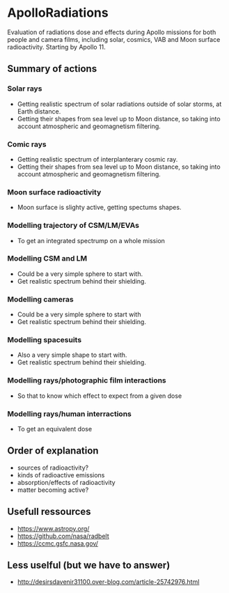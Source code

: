 # ApolloRadiations
Evaluation of radiations dose and effects during Apollo missions for both people and camera films, including solar, cosmics, VAB and Moon surface radioactivity.
Starting by Apollo 11.

## Summary of actions

### Solar rays
   - Getting realistic spectrum of solar radiations outside of solar storms, at Earth distance.
   - Getting their shapes from sea level up to Moon distance, so taking into account atmospheric and geomagnetism filtering.

### Comic rays
   - Getting realistic spectrum of interplanterary cosmic ray.
   - Getting their shapes from sea level up to Moon distance, so taking into account atmospheric and geomagnetism filtering.

### Moon surface radioactivity
   - Moon surface is slighty active, getting spectums shapes.

### Modelling trajectory of CSM/LM/EVAs
   - To get an integrated spectrump on a whole mission

### Modelling CSM and LM
   - Could be a very simple sphere to start with.
   - Get realistic spectrum behind their shielding.

### Modelling cameras
   - Could be a very simple sphere to start with
   - Get realistic spectrum behind their shielding.

### Modelling spacesuits
   - Also a very simple shape to start with.
   - Get realistic spectrum behind their shielding.

### Modelling rays/photographic film interactions
   - So that to know which effect to expect from a given dose

### Modelling rays/human interractions
   - To get an equivalent dose


## Order of explanation

- sources of radioactivity?
- kinds of radioactive emissions
- absorption/effects of radioactivity
- matter becoming active?



## Usefull ressources

   - https://www.astropy.org/
   - https://github.com/nasa/radbelt
   - https://ccmc.gsfc.nasa.gov/
    
## Less uselful (but we have to answer)
   - http://desirsdavenir31100.over-blog.com/article-25742976.html
     
